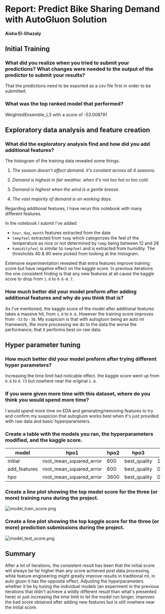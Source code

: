 
# Report: Predict Bike Sharing Demand with AutoGluon Solution
#### Aisha El-Ghazaly

## Initial Training
### What did you realize when you tried to submit your predictions? What changes were needed to the output of the predictor to submit your results?
That the predictions need to be exported as a csv file first in order to be submitted.

### What was the top ranked model that performed?
WeightedEnsemble_L3 with a score of -53.008791

## Exploratory data analysis and feature creation
### What did the exploratory analysis find and how did you add additional features?
The histogram of the training data revealed some things.

 1. *The season doesn't affect demand. it's constant across all 4
    seasons.* 
    
 2. *Demand is highest in fair weather. when it's not too hot
    or too cold.*
    
 3. *Demand is highest when the wind is a gentle breeze.*
 
 4. *The vast majority of demand is on working days.*

Regarding additional features, I have rerun this notebook with many different features. 

In the notebook I submit I've added 

 - `hour`, `day`, `month` features extracted from the date
 - `tempfeel` extracted from `temp` which categorizes the feel of the temperature as nice or not determined by `temp` being between 12 and 28
 - `humidityfeel` is similar to `tempfeel` and is extracted from humidity. The thresholds 40 & 90 were picked from looking at the histogram.

Extensive experimentation revealed that extra features improve training score but have negative effect on the kaggle score. In previous iterations the one consistent finding is that any new features at all cause the kaggle score to drop from `1.8` to `0.6-0.7`. 

### How much better did your model preform after adding additional features and why do you think that is?
As I've mentioned, the kaggle score of the model after additional features takes a massive hit; from `1.8` to `0.6`. However the training score improves from `-53` to `-30`. My suspicion is that with autogluon being an auto ml framework, the more processing we do to the data the worse the performance; that it performs best on raw data.

## Hyper parameter tuning
### How much better did your model preform after trying different hyper parameters?
Increasing the time limit had noticable effect. the kaggle score went up from `0.6` to `0.73` but nowhere near the original `1.8`.

### If you were given more time with this dataset, where do you think you would spend more time?
I would spend more time on EDA and generating/removing features to try and confirm my suspicion that autogluon works best when it's just provided with raw data and basic hyperparameters.

### Create a table with the models you ran, the hyperparameters modified, and the kaggle score.
|model|hpo1|hpo2|hpo3|score|
|--|--|--|--|--|
|initial|root_mean_squared_error|600|best_quality|1.80299|
|add_features|root_mean_squared_error|600|best_quality|0.60979|
|hpo|root_mean_squared_error|3600|best_quality|0.74970|

### Create a line plot showing the top model score for the three (or more) training runs during the project.

![model_train_score.png](img/model_train_score.png)

### Create a line plot showing the top kaggle score for the three (or more) prediction submissions during the project.

![model_test_score.png](img/model_test_score.png)

## Summary
After a lot of iterations, the consistent result has been that the initial score will always be far higher than any score achieved post data processing. while feature engineering might greatly improve results in traditional ml, in auto gluon it has the opposite effect. Adjusting the hyperparameters whether it be by tuning the individual models (an experiment in the previous iterations that didn't achieve a wildly different result than what's presented here) or just increasing the time limit to let the model run longer, improves the bad score obtained after adding new features but is still nowhere near the initial score.
